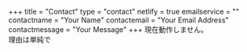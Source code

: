 +++
title = "Contact"
type = "contact"
netlify = true
emailservice = ""
contactname = "Your Name"
contactemail = "Your Email Address"
contactmessage = "Your Message"
+++
現在動作しません。  
理由は単純で
